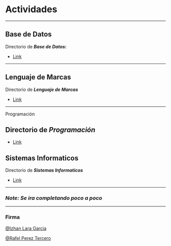 # Actividades
---
## Base de Datos

Directorio de _**Base de Datos:**_

- [Link](Base_de_Datos) 

---
## Lenguaje de Marcas

Directorio de _**Lenguaje de Marcas**_

- [Link](Lenguaje_de_Marcas)

---
 Programación

Directorio de _**Programación**_
---
- [Link](Programacion)

## Sistemas Informaticos

Directorio de _**Sistemas Informaticos**_

- [Link](Sistemas_Informaticos)


---
### _**Note: Se ira completando poco a poco**_
---

### Firma

[@Izhan Lara Garcia](https://github.com/izhanlaragarcia)

[@Rafel Perez Tercero](https://github.com/rafaelpereztercero) 
